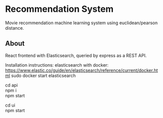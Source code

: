 # Recommendation System
Movie recommendation machine learning system using euclidean/pearson distance.
## About
React frontend with Elasticsearch, queried by express as a REST API.

Installation instructions:
elasticsearch with docker:
https://www.elastic.co/guide/en/elasticsearch/reference/current/docker.html
sudo docker start elasticsearch

cd api  
npm i  
npm start  

cd ui  
npm start  
